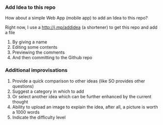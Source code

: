 ### Add Idea to this repo 

How about a simple Web App (mobile app) to add an Idea to this repo? 

Right now, I use a http://j.mp/addidea (a shortener) to get this repo and add a file 
1. By giving a name
2. Editing some contents
3. Previewing the comments 
5. And then committing to the Github repo

### Additional improvisations

1. Provide a quick comparison to other ideas (like SO provides other questions)
2. Suggest a category in which to add 
3. Or select another idea which can be further enhanced by the current thought
4. Ability to upload an image to explain the idea, after all, a picture is worth a 1000 words
5. Indicate the difficulty level
